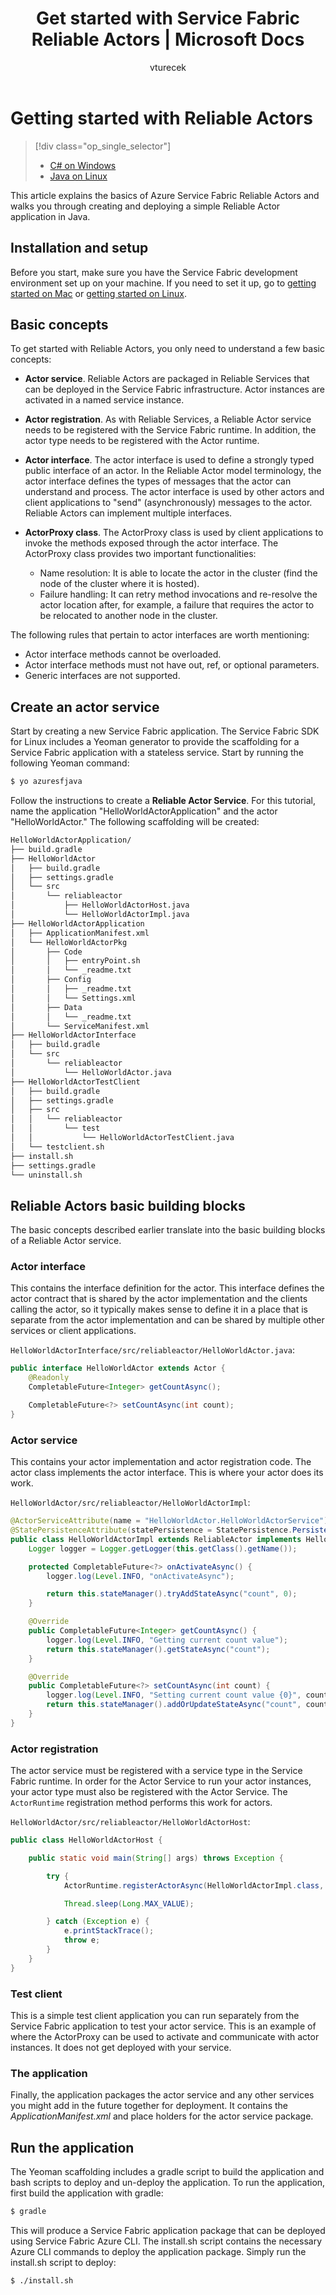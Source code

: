﻿---
title: Get started with Service Fabric Reliable Actors | Microsoft Docs
description: This tutorial walks you through the steps of creating, debugging, and deploying a simple actor-based service using Service Fabric Reliable Actors.
services: service-fabric
documentationcenter: .net
author: vturecek
manager: timlt
editor: ''

ms.assetid: d31dc8ab-9760-4619-a641-facb8324c759
ms.service: service-fabric
ms.devlang: java
ms.topic: article
ms.tgt_pltfrm: NA
ms.workload: NA
ms.date: 09/25/2016
ms.author: vturecek

---
# Getting started with Reliable Actors
> [!div class="op_single_selector"]
> * [C# on Windows](service-fabric-reliable-actors-get-started.md)
> * [Java on Linux](service-fabric-reliable-actors-get-started-java.md)
> 
> 

This article explains the basics of Azure Service Fabric Reliable Actors and walks you through creating and deploying a simple Reliable Actor application in Java.

## Installation and setup
Before you start, make sure you have the Service Fabric development environment set up on your machine.
If you need to set it up, go to [getting started on Mac](service-fabric-get-started-mac.md) or [getting started on Linux](service-fabric-get-started-linux.md).

## Basic concepts
To get started with Reliable Actors, you only need to understand a few basic concepts:

* **Actor service**. Reliable Actors are packaged in Reliable Services that can be deployed in the Service Fabric infrastructure. Actor instances are activated in a named service instance.
* **Actor registration**. As with Reliable Services, a Reliable Actor service needs to be registered with the Service Fabric runtime. In addition, the actor type needs to be registered with the Actor runtime.
* **Actor interface**. The actor interface is used to define a strongly typed public interface of an actor. In the Reliable Actor model terminology, the actor interface defines the types of messages that the actor can understand and process. The actor interface is used by other actors and client applications to "send" (asynchronously) messages to the actor. Reliable Actors can implement multiple interfaces.
* **ActorProxy class**. The ActorProxy class is used by client applications to invoke the methods exposed through the actor interface. The ActorProxy class provides two important functionalities:
  
  * Name resolution: It is able to locate the actor in the cluster (find the node of the cluster where it is hosted).
  * Failure handling: It can retry method invocations and re-resolve the actor location after, for example, a failure that requires the actor to be relocated to another node in the cluster.

The following rules that pertain to actor interfaces are worth mentioning:

* Actor interface methods cannot be overloaded.
* Actor interface methods must not have out, ref, or optional parameters.
* Generic interfaces are not supported.

## Create an actor service
Start by creating a new Service Fabric application. The Service Fabric SDK for Linux includes a Yeoman generator to provide the scaffolding for a Service Fabric application with a stateless service. Start by running the following Yeoman command:

```bash
$ yo azuresfjava
```

Follow the instructions to create a **Reliable Actor Service**. For this tutorial, name the application "HelloWorldActorApplication" and the actor "HelloWorldActor." The following scaffolding will be created:

```bash
HelloWorldActorApplication/
├── build.gradle
├── HelloWorldActor
│   ├── build.gradle
│   ├── settings.gradle
│   └── src
│       └── reliableactor
│           ├── HelloWorldActorHost.java
│           └── HelloWorldActorImpl.java
├── HelloWorldActorApplication
│   ├── ApplicationManifest.xml
│   └── HelloWorldActorPkg
│       ├── Code
│       │   ├── entryPoint.sh
│       │   └── _readme.txt
│       ├── Config
│       │   ├── _readme.txt
│       │   └── Settings.xml
│       ├── Data
│       │   └── _readme.txt
│       └── ServiceManifest.xml
├── HelloWorldActorInterface
│   ├── build.gradle
│   └── src
│       └── reliableactor
│           └── HelloWorldActor.java
├── HelloWorldActorTestClient
│   ├── build.gradle
│   ├── settings.gradle
│   ├── src
│   │   └── reliableactor
│   │       └── test
│   │           └── HelloWorldActorTestClient.java
│   └── testclient.sh
├── install.sh
├── settings.gradle
└── uninstall.sh
```

## Reliable Actors basic building blocks
The basic concepts described earlier translate into the basic building blocks of a Reliable Actor service.

### Actor interface
This contains the interface definition for the actor. This interface defines the actor contract that is shared by the actor implementation and the clients calling the actor, so it typically makes sense to define it in a place that is separate from the actor implementation and can be shared by multiple other services or client applications.

`HelloWorldActorInterface/src/reliableactor/HelloWorldActor.java`:

```java
public interface HelloWorldActor extends Actor {
    @Readonly   
    CompletableFuture<Integer> getCountAsync();

    CompletableFuture<?> setCountAsync(int count);
}
```

### Actor service
This contains your actor implementation and actor registration code. The actor class implements the actor interface. This is where your actor does its work.

`HelloWorldActor/src/reliableactor/HelloWorldActorImpl`:

```java
@ActorServiceAttribute(name = "HelloWorldActor.HelloWorldActorService")
@StatePersistenceAttribute(statePersistence = StatePersistence.Persisted)
public class HelloWorldActorImpl extends ReliableActor implements HelloWorldActor {
    Logger logger = Logger.getLogger(this.getClass().getName());

    protected CompletableFuture<?> onActivateAsync() {
        logger.log(Level.INFO, "onActivateAsync");

        return this.stateManager().tryAddStateAsync("count", 0);
    }

    @Override
    public CompletableFuture<Integer> getCountAsync() {
        logger.log(Level.INFO, "Getting current count value");
        return this.stateManager().getStateAsync("count");
    }

    @Override
    public CompletableFuture<?> setCountAsync(int count) {
        logger.log(Level.INFO, "Setting current count value {0}", count);
        return this.stateManager().addOrUpdateStateAsync("count", count, (key, value) -> count > value ? count : value);
    }
}
```

### Actor registration
The actor service must be registered with a service type in the Service Fabric runtime. In order for the Actor Service to run your actor instances, your actor type must also be registered with the Actor Service. The `ActorRuntime` registration method performs this work for actors.

`HelloWorldActor/src/reliableactor/HelloWorldActorHost`:

```java
public class HelloWorldActorHost {

    public static void main(String[] args) throws Exception {

        try {
            ActorRuntime.registerActorAsync(HelloWorldActorImpl.class, (context, actorType) -> new ActorServiceImpl(context, actorType, ()-> new HelloWorldActorImpl()), Duration.ofSeconds(10));

            Thread.sleep(Long.MAX_VALUE);

        } catch (Exception e) {
            e.printStackTrace();
            throw e;
        }
    }
}
```

### Test client
This is a simple test client application you can run separately from the Service Fabric application to test your actor service. This is an example of where the ActorProxy can be used to activate and communicate with actor instances. It does not get deployed with your service.

### The application
Finally, the application packages the actor service and any other services you might add in the future together for deployment. It contains the *ApplicationManifest.xml* and place holders for the actor service package.

## Run the application
The Yeoman scaffolding includes a gradle script to build the application and bash scripts to deploy and un-deploy the application. To run the application, first build the application with gradle:

```bash
$ gradle
```

This will produce a Service Fabric application package that can be deployed using Service Fabric Azure CLI. The install.sh script contains the necessary Azure CLI commands to deploy the application package. Simply run the install.sh script to deploy:

```bask
$ ./install.sh
```
